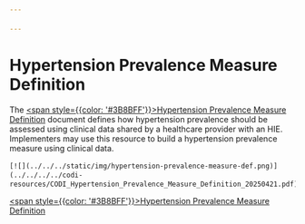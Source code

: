 ```yaml
---

---
```


# Hypertension Prevalence Measure Definition

The [<span style={{color: '#3B8BFF'}}>Hypertension Prevalence Measure
Definition</span>](../../../../codi-resources/CODI_Hypertension_Prevalence_Measure_Definition_20250421.pdf)
document defines how hypertension prevalence should be assessed using clinical data shared by a healthcare provider with an HIE. Implementers may use this resource to build a hypertension prevalence measure using clinical data.

<div style={{width: '250px'}}>
<div style={{border: "2px solid"}}>

    [![](../../../static/img/hypertension-prevalence-measure-def.png)](../../../../codi-resources/CODI_Hypertension_Prevalence_Measure_Definition_20250421.pdf)
</div>

[<span style={{color: '#3B8BFF'}}>Hypertension Prevalence Measure
Definition</span>](../../../../codi-resources/CODI_Hypertension_Prevalence_Measure_Definition_20250421.pdf)
</div>
